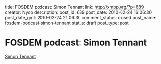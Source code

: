 title: FOSDEM podcast: Simon Tennant
link: http://xmpp.org/?p=689
creator: Nyco
description: 
post_id: 689
post_date: 2010-02-24 16:06:30
post_date_gmt: 2010-02-24 21:06:30
comment_status: closed
post_name: fosdem-podcast-simon-tennant
status: draft
post_type: post

# FOSDEM podcast: Simon Tennant

[Simon Tennant](http://stage.xmpp.org/wp-content/uploads/2010/02/Simon_Tennant_low.mp3)